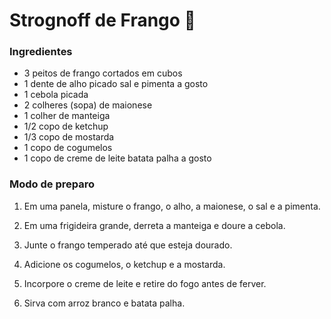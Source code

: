 # Strognoff de Frango 🐔

### **Ingredientes**

- 3 peitos de frango cortados em cubos
- 1 dente de alho picado
sal e pimenta a gosto
- 1 cebola picada
- 2 colheres (sopa) de maionese
- 1 colher de manteiga
- 1/2 copo de ketchup
- 1/3 copo de mostarda
- 1 copo de cogumelos
- 1 copo de creme de leite
batata palha a gosto

### **Modo de preparo**

1. Em uma panela, misture o frango, o alho, a maionese, o sal e a pimenta.

1. Em uma frigideira grande, derreta a manteiga e doure a cebola.

1. Junte o frango temperado até que esteja dourado.

1. Adicione os cogumelos, o ketchup e a mostarda.

1. Incorpore o creme de leite e retire do fogo antes de ferver.

1. Sirva com arroz branco e batata palha.